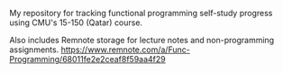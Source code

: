 My repository for tracking functional programming self-study progress using CMU's 15-150 (Qatar) course. 

Also includes Remnote storage for lecture notes and non-programming assignments.
https://www.remnote.com/a/Func-Programming/68011fe2e2ceaf8f59aa4f29
